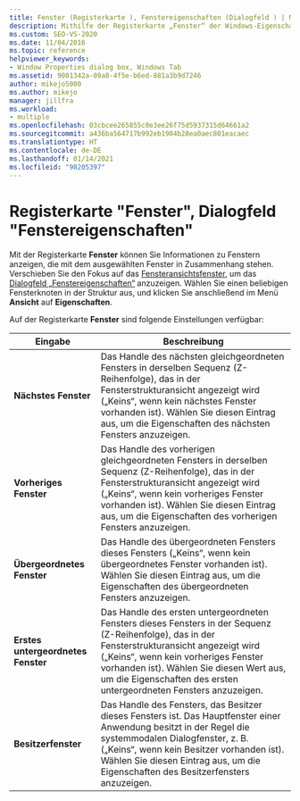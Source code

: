 ```yaml
---
title: Fenster (Registerkarte ), Fenstereigenschaften (Dialogfeld ) | Microsoft-Dokumentation
description: Mithilfe der Registerkarte „Fenster“ der Windows-Eigenschaften können Sie Informationen zu den Fenstern anzeigen, die zu dem ausgewählten Fenster gehören. Informationen zu den Einstellungen finden Sie in diesem Artikel.
ms.custom: SEO-VS-2020
ms.date: 11/04/2016
ms.topic: reference
helpviewer_keywords:
- Window Properties dialog box, Windows Tab
ms.assetid: 9001342a-09a8-4f5e-b6ed-881a3b9d7246
author: mikejo5000
ms.author: mikejo
manager: jillfra
ms.workload:
- multiple
ms.openlocfilehash: 03cbcee265855c0e3ee26f75d5937315d64661a2
ms.sourcegitcommit: a436ba564717b992eb1984b28ea0aec801eacaec
ms.translationtype: HT
ms.contentlocale: de-DE
ms.lasthandoff: 01/14/2021
ms.locfileid: "98205397"
---
```

# <a name="windows-tab-window-properties-dialog-box"></a>Registerkarte "Fenster", Dialogfeld "Fenstereigenschaften"
Mit der Registerkarte **Fenster** können Sie Informationen zu Fenstern anzeigen, die mit dem ausgewählten Fenster in Zusammenhang stehen. Verschieben Sie den Fokus auf das [Fensteransichtsfenster](../debugger/windows-view.md), um das [Dialogfeld „Fenstereigenschaften“](../debugger/window-properties-dialog-box.md) anzuzeigen. Wählen Sie einen beliebigen Fensterknoten in der Struktur aus, und klicken Sie anschließend im Menü **Ansicht** auf **Eigenschaften**.

 Auf der Registerkarte **Fenster** sind folgende Einstellungen verfügbar:

|Eingabe|Beschreibung|
|-----------|-----------------|
|**Nächstes Fenster**|Das Handle des nächsten gleichgeordneten Fensters in derselben Sequenz (Z-Reihenfolge), das in der Fensterstrukturansicht angezeigt wird („Keins“, wenn kein nächstes Fenster vorhanden ist). Wählen Sie diesen Eintrag aus, um die Eigenschaften des nächsten Fensters anzuzeigen.|
|**Vorheriges Fenster**|Das Handle des vorherigen gleichgeordneten Fensters in derselben Sequenz (Z-Reihenfolge), das in der Fensterstrukturansicht angezeigt wird („Keins“, wenn kein vorheriges Fenster vorhanden ist). Wählen Sie diesen Eintrag aus, um die Eigenschaften des vorherigen Fensters anzuzeigen.|
|**Übergeordnetes Fenster**|Das Handle des übergeordneten Fensters dieses Fensters („Keins“, wenn kein übergeordnetes Fenster vorhanden ist). Wählen Sie diesen Eintrag aus, um die Eigenschaften des übergeordneten Fensters anzuzeigen.|
|**Erstes untergeordnetes Fenster**|Das Handle des ersten untergeordneten Fensters dieses Fensters in der Sequenz (Z-Reihenfolge), das in der Fensterstrukturansicht angezeigt wird („Keins“, wenn kein vorheriges Fenster vorhanden ist). Wählen Sie diesen Wert aus, um die Eigenschaften des ersten untergeordneten Fensters anzuzeigen.|
|**Besitzerfenster**|Das Handle des Fensters, das Besitzer dieses Fensters ist. Das Hauptfenster einer Anwendung besitzt in der Regel die systemmodalen Dialogfenster, z. B. („Keins“, wenn kein Besitzer vorhanden ist). Wählen Sie diesen Eintrag aus, um die Eigenschaften des Besitzerfensters anzuzeigen.|